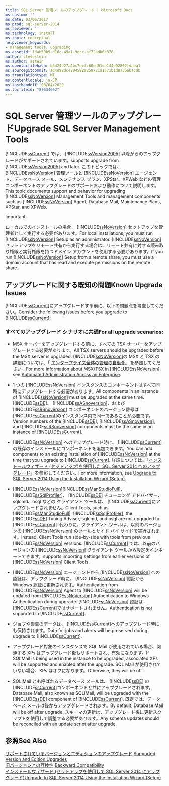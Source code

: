 ```yaml
---
title: SQL Server 管理ツールのアップグレード | Microsoft Docs
ms.custom: ''
ms.date: 03/06/2017
ms.prod: sql-server-2014
ms.reviewer: ''
ms.technology: install
ms.topic: conceptual
helpviewer_keywords:
- management tools, upgrading
ms.assetid: 1dab50b9-d16c-49a1-9ecc-af72adb6c378
author: stevestein
ms.author: sstein
ms.openlocfilehash: b6424d27a2bc7ecfc60ed01ce144e92802fdaea1
ms.sourcegitcommit: ad4d92dce894592a259721a1571b1d8736abacdb
ms.translationtype: MT
ms.contentlocale: ja-JP
ms.lasthandoff: 08/04/2020
ms.locfileid: "87634602"
---
```

# <a name="upgrade-sql-server-management-tools"></a><span data-ttu-id="c5efe-102">SQL Server 管理ツールのアップグレード</span><span class="sxs-lookup"><span data-stu-id="c5efe-102">Upgrade SQL Server Management Tools</span></span>
  [!INCLUDE[ssCurrent](../../includes/sscurrent-md.md)] <span data-ttu-id="c5efe-103">では、 [!INCLUDE[ssVersion2005](../../includes/ssversion2005-md.md)] 以降からのアップグレードがサポートされています。</span><span class="sxs-lookup"><span data-stu-id="c5efe-103">supports upgrade from [!INCLUDE[ssVersion2005](../../includes/ssversion2005-md.md)] and later.</span></span> <span data-ttu-id="c5efe-104">このトピックでは、 [!INCLUDE[ssNoVersion](../../includes/ssnoversion-md.md)] 管理ツールと [!INCLUDE[ssNoVersion](../../includes/ssnoversion-md.md)] エージェント、データベース メール、メンテナンス プラン、XPStar、XPWeb などの管理コンポーネントのアップグレードのサポートおよび動作について説明します。</span><span class="sxs-lookup"><span data-stu-id="c5efe-104">This topic documents support and behavior for upgrading [!INCLUDE[ssNoVersion](../../includes/ssnoversion-md.md)] Management Tools and management components such as [!INCLUDE[ssNoVersion](../../includes/ssnoversion-md.md)] Agent, Database Mail, Maintenance Plans, XPStar, and XPWeb.</span></span>  
  
> [!IMPORTANT]  
>  <span data-ttu-id="c5efe-105">ローカルでのインストールの場合、 [!INCLUDE[ssNoVersion](../../includes/ssnoversion-md.md)] セットアップを管理者として実行する必要があります。</span><span class="sxs-lookup"><span data-stu-id="c5efe-105">For local installations, you must run [!INCLUDE[ssNoVersion](../../includes/ssnoversion-md.md)] Setup as an administrator.</span></span> <span data-ttu-id="c5efe-106">[!INCLUDE[ssNoVersion](../../includes/ssnoversion-md.md)] セットアップをリモート共有から実行する場合は、リモート共有に対する読み取り権限と実行権限を持つドメイン アカウントを使用する必要があります。</span><span class="sxs-lookup"><span data-stu-id="c5efe-106">If you run [!INCLUDE[ssNoVersion](../../includes/ssnoversion-md.md)] Setup from a remote share, you must use a domain account that has read and execute permissions on the remote share.</span></span>  
  
## <a name="known-upgrade-issues"></a><span data-ttu-id="c5efe-107">アップグレードに関する既知の問題</span><span class="sxs-lookup"><span data-stu-id="c5efe-107">Known Upgrade Issues</span></span>  
 <span data-ttu-id="c5efe-108">[!INCLUDE[ssCurrent](../../includes/sscurrent-md.md)]にアップグレードする前に、以下の問題点を考慮してください。</span><span class="sxs-lookup"><span data-stu-id="c5efe-108">Consider the following issues before you upgrade to [!INCLUDE[ssCurrent](../../includes/sscurrent-md.md)]:</span></span>  
  
### <a name="for-all-upgrade-scenarios"></a><span data-ttu-id="c5efe-109">すべてのアップグレード シナリオに共通</span><span class="sxs-lookup"><span data-stu-id="c5efe-109">For all upgrade scenarios:</span></span>  
  
-   <span data-ttu-id="c5efe-110">MSX サーバーをアップグレードする前に、すべての TSX サーバーをアップグレードする必要があります。</span><span class="sxs-lookup"><span data-stu-id="c5efe-110">All TSX servers should be upgraded before the MSX server is upgraded.</span></span> <span data-ttu-id="c5efe-111">[!INCLUDE[ssNoVersion](../../includes/ssnoversion-md.md)]の MSX と TSX の詳細については、「 [エンタープライズ全体の管理の自動化](../../ssms/agent/automated-administration-across-an-enterprise.md)」を参照してください。</span><span class="sxs-lookup"><span data-stu-id="c5efe-111">For more information about MSX/TSX in [!INCLUDE[ssNoVersion](../../includes/ssnoversion-md.md)], see [Automated Administration Across an Enterprise](../../ssms/agent/automated-administration-across-an-enterprise.md).</span></span>  
  
-   <span data-ttu-id="c5efe-112">1 つの [!INCLUDE[ssNoVersion](../../includes/ssnoversion-md.md)] インスタンスのコンポーネントはすべて同時にアップグレードする必要があります。</span><span class="sxs-lookup"><span data-stu-id="c5efe-112">All components in an instance of [!INCLUDE[ssNoVersion](../../includes/ssnoversion-md.md)] must be upgraded at the same time.</span></span> <span data-ttu-id="c5efe-113">[!INCLUDE[ssDE](../../includes/ssde-md.md)]、 [!INCLUDE[ssASnoversion](../../includes/ssasnoversion-md.md)]、および [!INCLUDE[ssRSnoversion](../../includes/ssrsnoversion-md.md)] コンポーネントのバージョン番号は [!INCLUDE[ssCurrent](../../includes/sscurrent-md.md)]のインスタンス内で同一であることが必要です。</span><span class="sxs-lookup"><span data-stu-id="c5efe-113">Version numbers of the [!INCLUDE[ssDE](../../includes/ssde-md.md)], [!INCLUDE[ssASnoversion](../../includes/ssasnoversion-md.md)], and [!INCLUDE[ssRSnoversion](../../includes/ssrsnoversion-md.md)] components must be the same in an instance of [!INCLUDE[ssCurrent](../../includes/sscurrent-md.md)].</span></span>  
  
-   <span data-ttu-id="c5efe-114">[!INCLUDE[ssNoVersion](../../includes/ssnoversion-md.md)] へのアップグレード時に、 [!INCLUDE[ssCurrent](../../includes/sscurrent-md.md)]の既存のインストールにコンポーネントを追加できます。</span><span class="sxs-lookup"><span data-stu-id="c5efe-114">You can add components to an existing installation of [!INCLUDE[ssNoVersion](../../includes/ssnoversion-md.md)] at the time that you upgrade to [!INCLUDE[ssCurrent](../../includes/sscurrent-md.md)].</span></span> <span data-ttu-id="c5efe-115">詳細については、「[インストールウィザード &#40;セットアップ&#41;を使用した SQL Server 2014 へのアップグレード](upgrade-sql-server-using-the-installation-wizard-setup.md)」を参照してください。</span><span class="sxs-lookup"><span data-stu-id="c5efe-115">For more information, see [Upgrade to SQL Server 2014 Using the Installation Wizard &#40;Setup&#41;](upgrade-sql-server-using-the-installation-wizard-setup.md).</span></span>  
  
-   [!INCLUDE[ssNoVersion](../../includes/ssnoversion-md.md)]<span data-ttu-id="c5efe-116">[!INCLUDE[ssManStudioFull](../../includes/ssmanstudiofull-md.md)]、 [!INCLUDE[ssSqlProfiler](../../includes/sssqlprofiler-md.md)]、 [!INCLUDE[ssDE](../../includes/ssde-md.md)] チューニング アドバイザー、sqlcmd、osql などの  クライアント ツールは、 [!INCLUDE[ssCurrent](../../includes/sscurrent-md.md)]にアップグレードされません。</span><span class="sxs-lookup"><span data-stu-id="c5efe-116">Client Tools, such as [!INCLUDE[ssManStudioFull](../../includes/ssmanstudiofull-md.md)], [!INCLUDE[ssSqlProfiler](../../includes/sssqlprofiler-md.md)], the [!INCLUDE[ssDE](../../includes/ssde-md.md)] Tuning Advisor, sqlcmd, and osql are not upgraded to [!INCLUDE[ssCurrent](../../includes/sscurrent-md.md)].</span></span> <span data-ttu-id="c5efe-117">代わりに、クライアント ツールは、以前のバージョンの [!INCLUDE[ssNoVersion](../../includes/ssnoversion-md.md)] のツールとサイド バイ サイドで実行されます。</span><span class="sxs-lookup"><span data-stu-id="c5efe-117">Instead, Client Tools run side-by-side with tools from previous [!INCLUDE[ssNoVersion](../../includes/ssnoversion-md.md)] versions.</span></span> [!INCLUDE[ssCurrent](../../includes/sscurrent-md.md)] <span data-ttu-id="c5efe-118">では、以前のバージョンの [!INCLUDE[ssNoVersion](../../includes/ssnoversion-md.md)] クライアント ツールから設定をインポートできます。</span><span class="sxs-lookup"><span data-stu-id="c5efe-118">supports importing settings from earlier versions of [!INCLUDE[ssNoVersion](../../includes/ssnoversion-md.md)] Client Tools.</span></span>  
  
-   <span data-ttu-id="c5efe-119">[!INCLUDE[ssNoVersion](../../includes/ssnoversion-md.md)] エージェントから [!INCLUDE[ssNoVersion](../../includes/ssnoversion-md.md)] への認証は、アップグレード時に、 [!INCLUDE[ssNoVersion](../../includes/ssnoversion-md.md)] 認証から Windows 認証に更新されます。</span><span class="sxs-lookup"><span data-stu-id="c5efe-119">Authentication from [!INCLUDE[ssNoVersion](../../includes/ssnoversion-md.md)] Agent to [!INCLUDE[ssNoVersion](../../includes/ssnoversion-md.md)] will be updated from [!INCLUDE[ssNoVersion](../../includes/ssnoversion-md.md)] Authentication to Windows Authentication during upgrade.</span></span> [!INCLUDE[ssNoVersion](../../includes/ssnoversion-md.md)] <span data-ttu-id="c5efe-120">認証は [!INCLUDE[ssCurrent](../../includes/sscurrent-md.md)]ではサポートされません。</span><span class="sxs-lookup"><span data-stu-id="c5efe-120">Authentication is not supported in [!INCLUDE[ssCurrent](../../includes/sscurrent-md.md)].</span></span>  
  
-   <span data-ttu-id="c5efe-121">ジョブや警告のデータは、 [!INCLUDE[ssCurrent](../../includes/sscurrent-md.md)]へのアップグレード時にも保持されます。</span><span class="sxs-lookup"><span data-stu-id="c5efe-121">Data for jobs and alerts will be preserved during upgrade to [!INCLUDE[ssCurrent](../../includes/sscurrent-md.md)].</span></span>  
  
-   <span data-ttu-id="c5efe-122">アップグレード対象のインスタンスで SQL Mail が使用されている場合、関連する XPs はアップグレード後もサポートされ、有効になります。</span><span class="sxs-lookup"><span data-stu-id="c5efe-122">If SQLMail is being used in the instance to be upgraded, associated XPs will be supported and enabled after the upgrade.</span></span> <span data-ttu-id="c5efe-123">SQL Mail が使用されていない場合、XPs はオフになります。</span><span class="sxs-lookup"><span data-stu-id="c5efe-123">Otherwise, they will be off.</span></span>  
  
-   <span data-ttu-id="c5efe-124">SQLiMail とも呼ばれるデータベース メールは、 [!INCLUDE[ssDE](../../includes/ssde-md.md)] の [!INCLUDE[ssCurrent](../../includes/sscurrent-md.md)]コンポーネントと共にアップグレードされます。</span><span class="sxs-lookup"><span data-stu-id="c5efe-124">Database Mail, also known as SQLiMail, will be upgraded with the [!INCLUDE[ssDE](../../includes/ssde-md.md)] component of [!INCLUDE[ssCurrent](../../includes/sscurrent-md.md)].</span></span> <span data-ttu-id="c5efe-125">既定では、データベース メールは後からアップグレードされます。</span><span class="sxs-lookup"><span data-stu-id="c5efe-125">By default, Database Mail will be off after upgrade.</span></span> <span data-ttu-id="c5efe-126">スキーマの更新は、アップグレード後に更新スクリプトを使用して調整する必要があります。</span><span class="sxs-lookup"><span data-stu-id="c5efe-126">Any schema updates should be reconciled with an update script after upgrade.</span></span>  
  
## <a name="see-also"></a><span data-ttu-id="c5efe-127">参照</span><span class="sxs-lookup"><span data-stu-id="c5efe-127">See Also</span></span>  
 <span data-ttu-id="c5efe-128">[サポートされているバージョンとエディションのアップグレード](supported-version-and-edition-upgrades.md) </span><span class="sxs-lookup"><span data-stu-id="c5efe-128">[Supported Version and Edition Upgrades](supported-version-and-edition-upgrades.md) </span></span>  
 <span data-ttu-id="c5efe-129">[旧バージョンとの互換性](../../getting-started/backward-compatibility.md) </span><span class="sxs-lookup"><span data-stu-id="c5efe-129">[Backward Compatibility](../../getting-started/backward-compatibility.md) </span></span>  
 [<span data-ttu-id="c5efe-130">インストールウィザード &#40;セットアップを使用して SQL Server 2014 にアップグレード&#41;</span><span class="sxs-lookup"><span data-stu-id="c5efe-130">Upgrade to SQL Server 2014 Using the Installation Wizard &#40;Setup&#41;</span></span>](upgrade-sql-server-using-the-installation-wizard-setup.md)  
  
  
